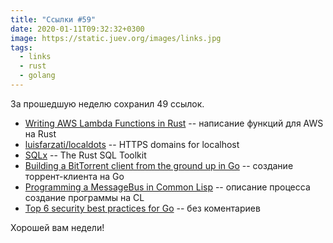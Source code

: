 ```yaml
---
title: "Ссылки #59"
date: 2020-01-11T09:32:32+0300
image: https://static.juev.org/images/links.jpg
tags:
  - links
  - rust
  - golang
---
```

За прошедшую неделю сохранил 49 ссылок.

* [Writing AWS Lambda Functions in Rust](https://silentbyte.com/writing-aws-lambda-functions-in-rust/) -- написание функций для AWS на Rust
* [luisfarzati/localdots](https://github.com/luisfarzati/localdots) -- HTTPS domains for localhost
* [SQLx](https://github.com/launchbadge/sqlx) -- The Rust SQL Toolkit
* [Building a BitTorrent client from the ground up in Go](https://blog.jse.li/posts/torrent/) -- создание торрент-клиента на Go
* [Programming a MessageBus in Common Lisp](https://www.youtube.com/watch?v=CNFr7zIfyeM&feature=youtu.be) -- описание процесса создание программы на CL
* [Top 6 security best practices for Go](https://blog.sqreen.com/top-6-security-best-practices-for-go/) -- без коментариев

Хорошей вам недели!
